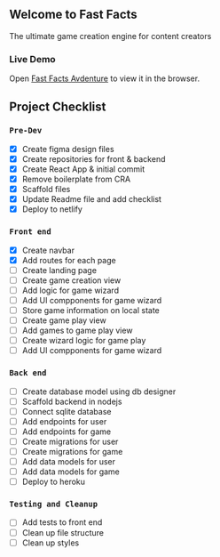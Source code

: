 

## Welcome to Fast Facts

The ultimate game creation engine for content creators

### Live Demo

Open [Fast Facts Avdenture](http://fast-facts-adventure.netlify.com) to view it in the browser.


## Project Checklist

### `Pre-Dev`

* [x] Create figma design files
* [x] Create repositories for front & backend 
* [x] Create React App & initial commit
* [x] Remove boilerplate from CRA 
* [x] Scaffold files
* [x] Update Readme file and add checklist
* [x] Deploy to netlify

### `Front end`
* [x] Create navbar
* [x] Add routes for each page
* [ ] Create landing page
* [ ] Create game creation view
* [ ] Add logic for game wizard
* [ ] Add UI compponents for game wizard
* [ ] Store game information on local state
* [ ] Create game play view
* [ ] Add games to game play view
* [ ] Create wizard logic for game play
* [ ] Add UI compponents for game wizard

### `Back end`
* [ ] Create database model using db designer
* [ ] Scaffold backend in nodejs
* [ ] Connect sqlite database 
* [ ] Add endpoints for user
* [ ] Add endpoints for game
* [ ] Create migrations for user
* [ ] Create migrations for game
* [ ] Add data models for user
* [ ] Add data models for game
* [ ] Deploy to heroku

### `Testing and Cleanup`
* [ ] Add tests to front end
* [ ] Clean up file structure
* [ ] Clean up styles
